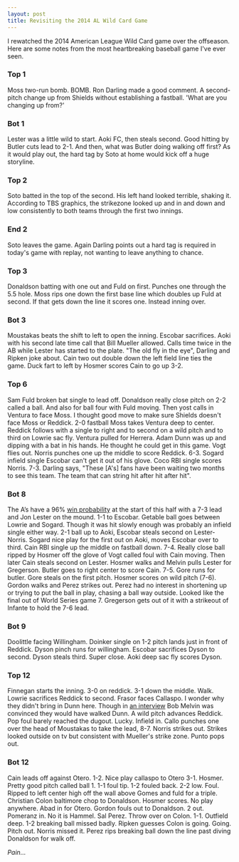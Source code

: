 ```yaml
---
layout: post
title: Revisiting the 2014 AL Wild Card Game
---
```


I rewatched the 2014 American League Wild Card game over the offseason. Here are some notes from the most heartbreaking baseball game I've ever seen.

### Top 1

Moss two-run bomb. BOMB. Ron Darling made a good comment. A second-pitch change up from Shields without establishing a fastball. 'What are you changing up from?'

### Bot 1

Lester was a little wild to start. Aoki FC, then steals second. Good hitting by Butler cuts lead to 2-1. And then, what was Butler doing walking off first? As it would play out, the hard tag by Soto at home would kick off a huge storyline.

### Top 2

Soto batted in the top of the second. His left hand looked terrible, shaking it. According to TBS graphics, the strikezone looked up and in and down and low consistently to both teams through the first two innings.

### End 2
Soto leaves the game. Again Darling points out a hard tag is required in today's game with replay, not wanting to leave anything to chance.

### Top 3
Donaldson batting with one out and Fuld on first. Punches one through the 5.5 hole. Moss rips one down the first base line which doubles up Fuld at second. If that gets down the line it scores one. Instead inning over.

### Bot 3
Moustakas beats the shift to left to open the inning. Escobar sacrifices. Aoki with his second late time call that Bill Mueller allowed. Calls time twice in the AB while Lester has started to the plate. "The old fly in the eye", Darling and Ripken joke about. Cain two out double down the left field line ties the game. Duck fart to left by Hosmer scores Cain to go up 3-2.

### Top 6
Sam Fuld broken bat single to lead off. Donaldson really close pitch on 2-2 called a ball. And also for ball four with Fuld moving. Then yost calls in Ventura to face Moss. I thought good move to make sure Shields doesn't face Moss or Reddick. 2-0 fastball Moss takes Ventura deep to center. Reddick follows with a single to right and to second on a wild pitch and to third on Lowrie sac fly. Ventura pulled for Herrera. Adam Dunn was up and dipping with a bat in his hands. He thought he could get in this game. Vogt flies out. Norris punches one up the middle to score Reddick. 6-3. Sogard infield single Escobar can't get it out of his glove. Coco RBI single scores Norris. 7-3. Darling says, "These [A's] fans have been waiting two months to see this team. The team that can string hit after hit after hit".

### Bot 8
The A’s have a 96% [win probability](http://www.baseball-reference.com/boxes/KCA/KCA201409300.shtml#wpa) at the start of this half with a 7-3 lead and Jon Lester on the mound. 1-1 to Escobar. Getable ball goes between Lowrie and Sogard. Though it was hit slowly enough was probably an infield single either way. 2-1 ball up to Aoki, Escobar steals second on Lester-Norris. Sogard nice play for the first out on Aoki, moves Escobar over to third. Cain RBI single up the middle on fastball down. 7-4. Really close ball ripped by Hosmer off the glove of Vogt called foul with Cain moving. Then later Cain steals second on Lester. Hosmer walks and Melvin pulls Lester for Gregerson. Butler goes to right center to score Cain. 7-5. Gore runs for butler. Gore steals on the first pitch. Hosmer scores on wild pitch (7-6). Gordon walks and Perez strikes out. Perez had no interest in shortening up or trying to put the ball in play, chasing a ball way outside. Looked like the final out of World Series game 7. Gregerson gets out of it with a strikeout of Infante to hold the 7-6 lead.

### Bot 9
Doolittle facing Willingham. Doinker single on 1-2 pitch lands just in front of Reddick. Dyson pinch runs for willingham. Escobar sacrifices Dyson to second. Dyson steals third. Super close. Aoki deep sac fly scores Dyson.

### Top 12
Finnegan starts the inning. 3-0 on reddick. 3-1 down the middle. Walk. Lowrie sacrifices Reddick to second. Frasor faces Callaspo. I wonder why they didn't bring in Dunn here. Though in [an interview](http://www.mercurynews.com/athletics/ci_26646279/notebook-manager-bob-melvin-regrets-not-using-adam) Bob Melvin was convinced they would have walked Dunn. A wild pitch advances Reddick. Pop foul barely reached the dugout. Lucky. Infield in. Callo punches one over the head of Moustakas to take the lead, 8-7. Norris strikes out.  Strikes looked outside on tv but consistent with Mueller's strike zone. Punto pops out.

### Bot 12
Cain leads off against Otero. 1-2. Nice play callaspo to Otero 3-1. Hosmer. Pretty good pitch called ball 1. 1-1 foul tip. 1-2 fouled back. 2-2 low. Foul. Ripped to left center high off the wall above Gomes and fuld for a triple. Christian Colon baltimore chop to Donaldson. Hosmer scores. No play anywhere. Abad in for Otero. Gordon fouls out to Donaldson. 2 out. Pomeranz in. No it is Hammel. Sal Perez. Throw over on Colon. 1-1. Outfield deep. 1-2 breaking ball missed badly. Ripken guesses Colon is going. Going. Pitch out. Norris missed it. Perez rips breaking ball down the line past diving Donaldson for walk off.

_Pain..._
